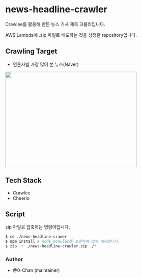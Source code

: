 # news-headline-crawler

Crawlee를 활용해 만든 뉴스 기사 제목 크롤러입니다.

AWS Lambda에 .zip 파일로 배포하는 것을 상정한 repository입니다.

## Crawling Target
- 언론사별 가장 많이 본 뉴스(Naver)
<img src="https://user-images.githubusercontent.com/50035753/211458239-157f305a-5e96-4a9e-9de0-eea7757ac1dc.png" width="413" height="299"/>

## Tech Stack
- Crawlee
- Cheerio

## Script
zip 파일로 압축하는 명령어입니다.
```bash
$ cd ./news-headline-crawer
$ npm install # node_modules를 포함하여 압축 해야합니다.
$ zip -r ./news-headline-crawler.zip ./*
```

### Author
- @0-Chan (maintainer)

